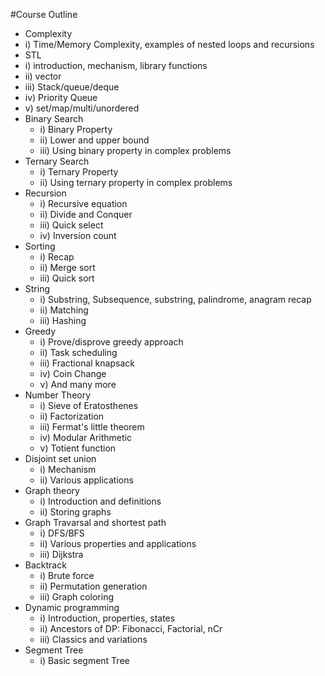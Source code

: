 #Course Outline

-  Complexity
  -  i) Time/Memory Complexity, examples of nested loops and recursions
-  STL
  -  i) introduction, mechanism, library functions
  - ii) vector
  - iii) Stack/queue/deque
  - iv) Priority Queue
  - v) set/map/multi/unordered
- Binary Search
  - i) Binary Property
  - ii) Lower and upper bound
  - iii) Using binary property in complex problems
- Ternary Search
  - i) Ternary Property
  - ii) Using ternary property in complex problems
- Recursion
  - i) Recursive equation
  - ii) Divide and Conquer
  - iii) Quick select
  - iv) Inversion count
- Sorting
  - i) Recap
  - ii) Merge sort
  - iii) Quick sort
- String
  - i) Substring, Subsequence, substring, palindrome, anagram recap
  - ii) Matching
  - iii) Hashing
- Greedy
  - i) Prove/disprove greedy approach
  - ii) Task scheduling
  - iii) Fractional knapsack
  - iv) Coin Change
  - v) And many more
- Number Theory
  - i) Sieve of Eratosthenes
  - ii) Factorization
  - iii) Fermat's little theorem
  - iv) Modular Arithmetic
  - v) Totient function
- Disjoint set union
  - i) Mechanism
  - ii) Various applications
- Graph theory
  - i) Introduction and definitions
  - ii) Storing graphs
- Graph Travarsal and shortest path
  - i) DFS/BFS
  - ii) Various properties and applications
  - iii) Dijkstra
- Backtrack
  - i) Brute force
  - ii) Permutation generation
  - iii) Graph coloring
- Dynamic programming
  - i) Introduction, properties, states
  - ii) Ancestors of DP: Fibonacci, Factorial, nCr
  - iii) Classics and variations
- Segment Tree
  - i) Basic segment Tree
